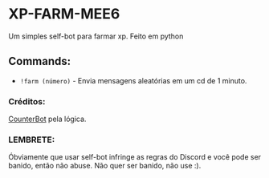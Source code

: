 # XP-FARM-MEE6
Um simples self-bot para farmar xp.
Feito em python

## Commands:
- `!farm (número)` - Envia mensagens aleatórias em um cd de 1 minuto.

###  Créditos:
[CounterBot](https://github.com/ayes-web/CounterBot) pela lógica.

### LEMBRETE:
Óbviamente que usar self-bot infringe as regras do Discord e você pode ser banido, então não abuse.
Não quer ser banido, não use :).

